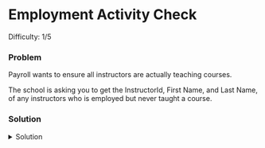 # Employment Activity Check
Difficulty: 1/5

### Problem
Payroll wants to ensure all instructors are actually teaching courses.

The school is asking you to get the InstructorId, First Name, and Last Name, of any instructors who is employed but never taught a course.

### Solution
<details>
  <summary>Solution</summary>

  ```SQL
SELECT InstructorId, FirstName, LastName
FROM Instructor
WHERE instructorid NOT IN (
	SELECT instructorid from courses
)
  ```
  
</details>
